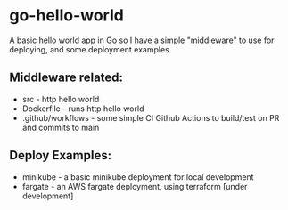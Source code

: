 # go-hello-world

A basic hello world app in Go so I have a simple "middleware" to use for deploying, and some deployment examples. 

## Middleware related:

* src               - http hello world
* Dockerfile        - runs http hello world
* .github/workflows - some simple CI Github Actions to build/test on PR and commits to main

## Deploy Examples:
* minikube          - a basic minikube deployment for local development
* fargate           - an AWS fargate deployment, using terraform [under development]
